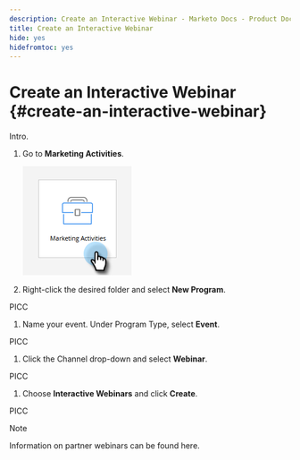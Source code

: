 ```yaml
---
description: Create an Interactive Webinar - Marketo Docs - Product Documentation
title: Create an Interactive Webinar
hide: yes
hidefromtoc: yes
---
```

# Create an Interactive Webinar {#create-an-interactive-webinar}

Intro.

1. Go to **Marketing Activities**.

   ![](assets/create-an-interactive-webinar-1.png)

1. Right-click the desired folder and select **New Program**.

PICC

1. Name your event. Under Program Type, select **Event**.

PICC

1. Click the Channel drop-down and select **Webinar**.

PICC

1. Choose **Interactive Webinars** and click **Create**.

PICC

   >[!NOTE]
   >
   >Information on partner webinars can be found here.
